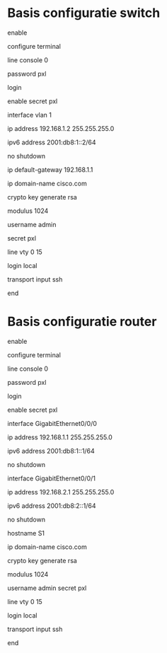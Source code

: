 # Basis configuratie switch

enable

configure terminal

line console 0

password pxl

login

enable secret pxl

interface vlan 1

ip address 192.168.1.2 255.255.255.0

ipv6 address 2001:db8:1::2/64

no shutdown

ip default-gateway 192.168.1.1

ip domain-name cisco.com

crypto key generate rsa

modulus 1024

username admin

secret pxl

line vty 0 15

login local

transport input ssh

end

# Basis configuratie router

enable

configure terminal

line console 0

password pxl

login

enable secret pxl

interface GigabitEthernet0/0/0

ip address 192.168.1.1 255.255.255.0

ipv6 address 2001:db8:1::1/64

no shutdown

interface GigabitEthernet0/0/1

ip address 192.168.2.1 255.255.255.0

ipv6 address 2001:db8:2::1/64

no shutdown

hostname S1

ip domain-name cisco.com

crypto key generate rsa

modulus 1024

username admin secret pxl

line vty 0 15

login local

transport input ssh

end
